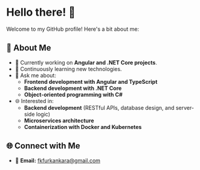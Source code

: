 # Hello there! 👋

Welcome to my GitHub profile! Here's a bit about me:

## 🌟 About Me
- 🔭 Currently working on **Angular and .NET Core projects**.  
- 🌱 Continuously learning new technologies.
- 💬 Ask me about:  
  - **Frontend development with Angular and TypeScript**  
  - **Backend development with .NET Core**  
  - **Object-oriented programming with C#**
- 🌐 Interested in:
  - **Backend development** (RESTful APIs, database design, and server-side logic) 
  - **Microservices architecture**  
  - **Containerization with Docker and Kubernetes**  
  
## 🌐 Connect with Me
- 📧 **Email:** fkfurkankara@gmail.com
